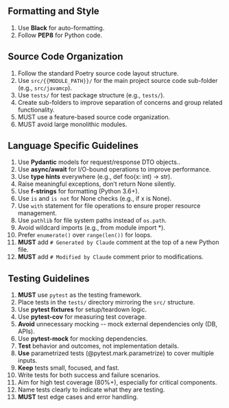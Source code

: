 ## Formatting and Style

1. Use **Black** for auto-formatting.
2. Follow **PEP8** for Python code.

## Source Code Organization

1. Follow the standard Poetry source code layout structure.
2. Use `src/{{MODULE_PATH}}/` for the main project source code
   sub-folder (e.g., `src/javamcp`).
3. Use `tests/` for test package structure (e.g., `tests/`).
4. Create sub-folders to improve separation of concerns and group related
   functionality.
5. MUST use a feature-based source code organization.
6. MUST avoid large monolithic modules.

## Language Specific Guidelines

1. Use **Pydantic** models for request/response DTO objects..
2. Use **async/await** for I/O-bound operations to improve performance.
3. Use **type hints** everywhere (e.g., def foo(x: int) -> str).
4. Raise meaningful exceptions, don’t return None silently.
5. Use **f-strings** for formatting (Python 3.6+).
6. Use `is` and `is not` for None checks (e.g., if x is None).
7. Use `with` statement for file operations to ensure proper resource
   management.
8. Use `pathlib` for file system paths instead of `os.path`.
9. Avoid wildcard imports (e.g., from module import *).
10. Prefer `enumerate()` over `range(len())` for loops.
11. **MUST** add `# Generated by Claude` comment at the top of a new Python file.
12. **MUST** add `# Modified by Claude` comment prior to modifications.

## Testing Guidelines

1. **MUST** use `pytest` as the testing framework.
2. Place tests in the `tests/` directory mirroring the `src/` structure.
3. Use **pytest fixtures** for setup/teardown logic.
4. Use **pytest-cov** for measuring test coverage.
5. **Avoid** unnecessary mocking -- mock external dependencies only (DB, APIs).
6. Use **pytest-mock** for mocking dependencies.
7. **Test** behavior and outcomes, not implementation details.
8. **Use** parametrized tests (@pytest.mark.parametrize) to cover multiple
   inputs.
9. **Keep** tests small, focused, and fast.
10. Write tests for both success and failure scenarios.
11. Aim for high test coverage (80%+), especially for critical components.
12. Name tests clearly to indicate what they are testing.
13. **MUST** test edge cases and error handling.

